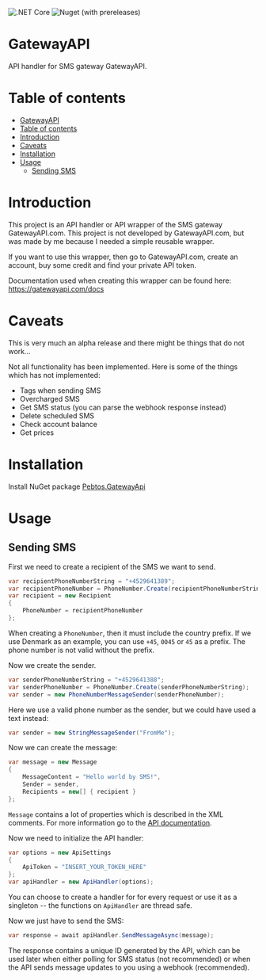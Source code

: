 ![.NET Core](https://github.com/Tornfeldt/GatewayAPI/workflows/Build%20&%20deploy/badge.svg?branch=master)
![Nuget (with prereleases)](https://img.shields.io/nuget/vpre/Pebtos.GatewayAPI)

# GatewayAPI
API handler for SMS gateway GatewayAPI.

# Table of contents

- [GatewayAPI](#gatewayapi)
- [Table of contents](#table-of-contents)
- [Introduction](#introduction)
- [Caveats](#caveats)
- [Installation](#installation)
- [Usage](#usage)
  - [Sending SMS](#sending-sms)


# Introduction
This project is an API handler or API wrapper of the SMS gateway GatewayAPI.com.
This project is not developed by GatewayAPI.com, but was made by me because I needed a simple reusable wrapper.

If you want to use this wrapper, then go to GatewayAPI.com, create an account, buy some credit and find your private API token.

Documentation used when creating this wrapper can be found here: https://gatewayapi.com/docs

# Caveats
This is very much an alpha release and there might be things that do not work...

Not all functionality has been implemented. Here is some of the things which has not implemented:
* Tags when sending SMS
* Overcharged SMS
* Get SMS status (you can parse the webhook response instead)
* Delete scheduled SMS
* Check account balance
* Get prices

# Installation
Install NuGet package [Pebtos.GatewayApi](https://www.nuget.org/packages/Pebtos.GatewayApi/)

# Usage
## Sending SMS
First we need to create a recipient of the SMS we want to send.

```C#
var recipientPhoneNumberString = "+4529641389";
var recipientPhoneNumber = PhoneNumber.Create(recipientPhoneNumberString);
var recipient = new Recipient
{
    PhoneNumber = recipientPhoneNumber
};
```

When creating a `PhoneNumber`, then it must include the country prefix. If we use Denmark as an example, you can use `+45`, `0045` or `45` as a prefix. The phone number is not valid without the prefix.

Now we create the sender.

```C#
var senderPhoneNumberString = "+4529641388";
var senderPhoneNumber = PhoneNumber.Create(senderPhoneNumberString);
var sender = new PhoneNumberMessageSender(senderPhoneNumber);
```

Here we use a valid phone number as the sender, but we could have used a text instead:

```C#
var sender = new StringMessageSender("FromMe");
```

Now we can create the message:
```C#
var message = new Message
{
    MessageContent = "Hello world by SMS!",
    Sender = sender,
    Recipients = new[] { recipient }
};
```

`Message` contains a lot of properties which is described in the XML comments. For more information go to the [API documentation](https://gatewayapi.com/docs).

Now we need to initialize the API handler:

```C#
var options = new ApiSettings
{
    ApiToken = "INSERT_YOUR_TOKEN_HERE"
};
var apiHandler = new ApiHandler(options);
```

You can choose to create a handler for for every request or use it as a singleton -- the functions on `ApiHandler` are thread safe.

Now we just have to send the SMS:
```C#
var response = await apiHandler.SendMessageAsync(message);
```

The response contains a unique ID generated by the API, which can be used later when either polling for SMS status (not recommended) or when the API sends message updates to you using a webhook (recommended).